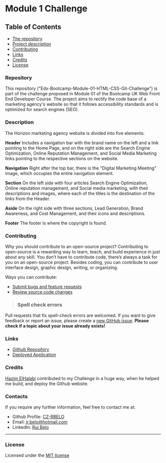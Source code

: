 # Module 1 Challenge

## Table of Contents

* [The repository](#repository)
* [Project description](#description)
* [Contributing](#contributing)
* [Links](#links)
* [Credits](#credits)
* [License](#license)

### Repository

This repository ("Edx-Bootcamp-Module-01-HTML-CSS-Git-Challenge") is part of the challenge proposed in Module 01 of the Bootcamp UK Web Front End Developer Course.
The project aims to rectify the code base of a marketing agency's website so that it follows accessibility standards and is optimized for search engines (SEO).

### Description

The Horizon marketing agency website is divided into five elements:

**Header**
Includes a navigation bar with the brand name on the left and a link pointing to the Home Page, and on the right side are the Search Engine Optimization, Online Reputation Management, and Social Media Marketing links pointing to the respective sections on the website.

**Navigation**
Right after the top bar, there is the "Digital Marketing Meeting" image, which occupies the entire navigation element.

**Section**
On the left side with four articles Search Engine Optimization, Online reputation management, and Social media marketing, with their descriptions and images, where each of the titles is the destination of the links from the Header.

**Aside**
On the right side with three sections, Lead Generation, Brand Awareness, and Cost Management, and their icons and descriptions.

**Footer**
The footer is where the copyright is found.

### Contributing

Why you should contribute to an open-source project?
Contributing to open-source is a rewarding way to learn, teach, and build experience in just about any skill.
You don’t have to contribute code, there’s always a task for you on an open-source project.
Besides coding, you can contribute to user interface design, graphic design, writing, or organizing.

Ways you can contribute:

* [Submit bugs and feature requests](https://github.com/CZ-RBelo/Edx-Bootcamp-Module-01-HTML-CSS-Git-Challenge/issues)
* [Review source code changes](https://github.com/CZ-RBelo/Edx-Bootcamp-Module-01-HTML-CSS-Git-Challenge/pulls)

> ### Spell check errors
Pull requests that fix spell-check errors are welcomed.
If you want to give feedback or report an issue, please create a [new GitHub issue](https://github.com/CZ-RBelo/Edx-Bootcamp-Module-01-HTML-CSS-Git-Challenge/issues/new). 
**Please check if a topic about your issue already exists!**

### Links

* [Github Repository](https://github.com/CZ-RBelo/Edx-Bootcamp-Module-01-HTML-CSS-Git-Challenge.git)
* [Deployed Application](https://cz-rbelo.github.io/Edx-Bootcamp-Module-01-HTML-CSS-Git-Challenge/)

### Credits

[Hazim ElHalabi](git) contributed to my Challenge in a huge way, when he helped me build, and deploy the Github website.

### Contacts

If you require any further information, feel free to contact me at:
 
* Github Profile: [CZ-RBELO](https://github.com/CZ-RBelo/)  
* Email: [jr.belo@hotmail.com](mailto:jr.belo@hotmail.com)
* LinkedIn: [Rui Belo](https://linkedin.com/in/ruibelo)

---
### License
Licensed under the [MIT license](/LICENSE)